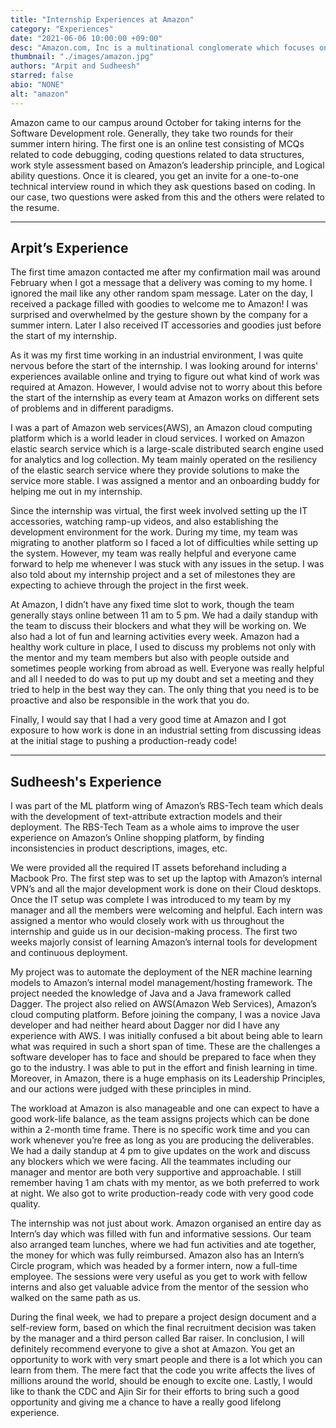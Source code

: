 ```yaml
---
title: "Internship Experiences at Amazon"
category: "Experiences"
date: "2021-06-06 10:00:00 +09:00"
desc: "Amazon.com, Inc is a multinational conglomerate which focuses on e-commerce, cloud computing, digital streaming, and artificial intelligence. Join Arpit and Sudheesh as they share their internship experiences at Amazon!"
thumbnail: "./images/amazon.jpg"
authors: "Arpit and Sudheesh"
starred: false
abio: "NONE"
alt: "amazon"
---
```

Amazon came to our campus around October for taking interns for the Software Development role. Generally, they take two rounds for their summer intern hiring. The first one is an online test consisting of MCQs related to code debugging, coding questions related to data structures, work style assessment based on Amazon’s leadership principle, and Logical ability questions. Once it is cleared, you get an invite for a one-to-one technical interview round in which they ask questions based on coding. In our case, two questions were asked from this and the others were related to the resume.

******************

Arpit’s Experience
---
The first time amazon contacted me after my confirmation mail was around February when I got a message that a delivery was coming to my home. I ignored the mail like any other random spam message. Later on the day, I received a package filled with goodies to welcome me to Amazon! I was surprised and overwhelmed by the gesture shown by the company for a summer intern. Later I also received IT accessories and goodies just before the start of my internship.

As it was my first time working in an industrial environment, I was quite nervous before the start of the internship. I was looking around for interns' experiences available online and trying to figure out what kind of work was required at Amazon. However, I would advise not to worry about this before the start of the internship as every team at Amazon works on different sets of problems and in different paradigms.

I was a part of Amazon web services(AWS), an Amazon cloud computing platform which is a world leader in cloud services. I worked on Amazon elastic search service which is a large-scale distributed search engine used for analytics and log collection. My team mainly operated on the resiliency of the elastic search service where they provide solutions to make the service more stable. I was assigned a mentor and an onboarding buddy for helping me out in my internship.

Since the internship was virtual, the first week involved setting up the IT accessories, watching ramp-up videos, and also establishing the development environment for the work. During my time, my team was migrating to another platform so I faced a lot of difficulties while setting up the system. However, my team was really helpful and everyone came forward to help me whenever I was stuck with any issues in the setup. I was also told about my internship project and a set of milestones they are expecting to achieve through the project in the first week.


At Amazon, I didn’t have any fixed time slot to work, though the team generally stays online between 11 am to 5 pm. We had a daily standup with the team to discuss their blockers and what they will be working on. We also had a lot of fun and learning activities every week. Amazon had a healthy work culture in place, I used to discuss my problems not only with the mentor and my team members but also with people outside and sometimes people working from abroad as well. Everyone was really helpful and all I needed to do was to put up my doubt and set a meeting and they tried to help in the best way they can. The only thing that you need is to be proactive and also be responsible in the work that you do.

Finally, I would say that I had a very good time at Amazon and I got exposure to how work is done in an industrial setting from discussing ideas at the initial stage to pushing a production-ready code!

***************************

Sudheesh's Experience
---
I was part of the ML platform wing of Amazon’s RBS-Tech team which deals with the development of text-attribute extraction models and their deployment. The RBS-Tech Team as a whole aims to improve the user experience on Amazon’s Online shopping platform, by finding inconsistencies in product descriptions, images, etc.

We were provided all the required IT assets beforehand including a Macbook Pro. The first step was to set up the laptop with Amazon’s internal VPN’s and all the major development work is done on their Cloud desktops. Once the IT setup was complete I was introduced to my team by my manager and all the members were welcoming and helpful. Each intern was assigned a mentor who would closely work with us throughout the internship and guide us in our decision-making process. The first two weeks majorly consist of learning Amazon’s internal tools for development and continuous deployment.

My project was to automate the deployment of the NER machine learning models to Amazon’s internal model management/hosting framework. The project needed the knowledge of Java and a Java framework called Dagger. The project also relied on AWS(Amazon Web Services), Amazon’s cloud computing platform. Before joining the company, I was a novice Java developer and had neither heard about Dagger nor did I have any experience with AWS. I was initially confused a bit about being able to learn what was required in such a short span of time. These are the challenges a software developer has to face and should be prepared to face when they go to the industry. I was able to put in the effort and finish learning in time. Moreover, in Amazon, there is a huge emphasis on its Leadership Principles, and our actions were judged with these principles in mind.

The workload at Amazon is also manageable and one can expect to have a good work-life balance, as the team assigns projects which can be done within a 2-month time frame. There is no specific work time and you can work whenever you’re free as long as you are producing the deliverables. We had a daily standup at 4 pm to give updates on the work and discuss any blockers which we were facing. All the teammates including our manager and mentor are both very supportive and approachable. I still remember having 1 am chats with my mentor, as we both preferred to work at night. We also got to write production-ready code with very good code quality.

The internship was not just about work. Amazon organised an entire day as Intern’s day which was filled with fun and informative sessions. Our team also arranged team lunches, where we had fun activities and ate together, the money for which was fully reimbursed. Amazon also has an Intern’s Circle program, which was headed by a former intern, now a full-time employee. The sessions were very useful as you get to work with fellow interns and also get valuable advice from the mentor of the session who walked on the same path as us.

During the final week, we had to prepare a project design document and a self-review form, based on which the final recruitment decision was taken by the manager and a third person called Bar raiser. In conclusion, I will definitely recommend everyone to give a shot at Amazon. You get an opportunity to work with very smart people and there is a lot which you can learn from them. The mere fact that the code you write affects the lives of millions around the world, should be enough to excite one. Lastly, I would like to thank the CDC and Ajin Sir for their efforts to bring such a good opportunity and giving me a chance to have a really good lifelong experience.

